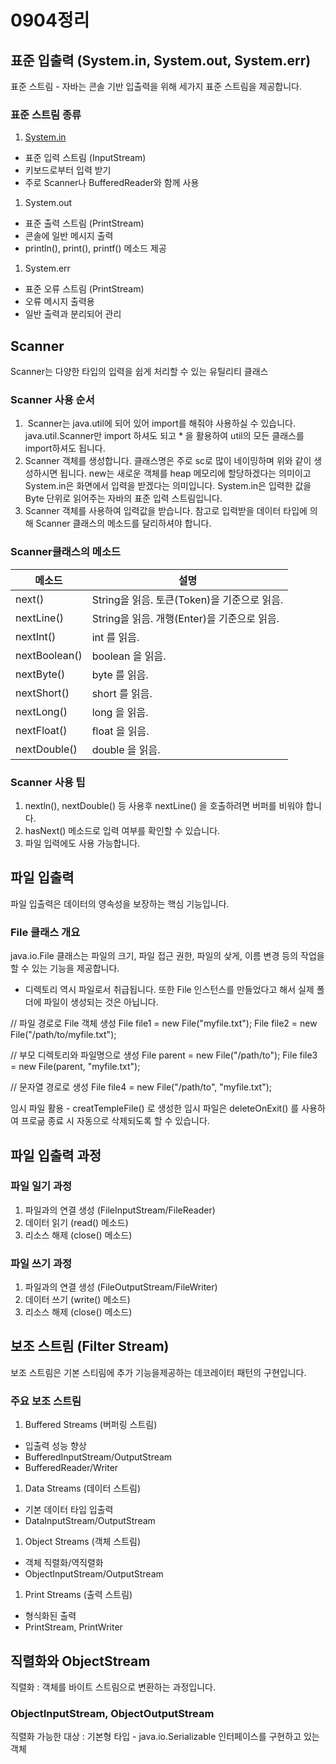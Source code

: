 # 0904정리

## 표준 입출력 (**System.in, System.out, System.err)**

표준 스트림 - 자바는 콘솔 기반 입출력을 위해 세가지 표준 스트림을 제공합니다.

### 표준 스트림 종류

1. [System.in](http://System.in) 
- 표준 입력 스트림 (InputStream)
- 키보드로부터 입력 받기
- 주로 Scanner나 BufferedReader와 함께 사용
1. System.out
- 표준 출력 스트림 (PrintStream)
- 콘솔에 일반 메시지 출력
- println(), print(), printf() 메소드 제공
1. System.err
- 표준 오류 스트림 (PrintStream)
- 오류 메시지 출력용
- 일반 출력과 분리되어 관리

## Scanner

Scanner는 다양한 타입의 입력을 쉽게 처리할 수 있는 유틸리티 클래스

### Scanner 사용 순서

1.  Scanner는 java.util에 되어 있어 import를 해줘야 사용하실 수 있습니다. java.util.Scanner만 import 하셔도 되고 * 을 활용하여 util의 모든 클래스를 import하셔도 됩니다.
2. Scanner 객체를 생성합니다. 클래스명은 주로 sc로 많이 네이밍하며 위와 같이 생성하시면 됩니다. new는 새로운 객체를 heap 메모리에 할당하겠다는 의미이고 System.in은 화면에서 입력을 받겠다는 의미입니다. System.in은 입력한 값을 Byte 단위로 읽어주는 자바의 표준 입력 스트림입니다. 
3. Scanner 객체를 사용하여 입력값을 받습니다. 참고로 입력받을 데이터 타입에 의해 Scanner 클래스의 메소드를 달리하셔야 합니다. 

### Scanner클래스의 메소드

| **메소드** | **설명** |
| --- | --- |
| next() | String을 읽음. 토큰(Token)을 기준으로 읽음. |
| nextLine() | String을 읽음. 개행(Enter)을 기준으로 읽음. |
| nextInt() | int 를 읽음. |
| nextBoolean() | boolean 을 읽음. |
| nextByte() | byte 를 읽음. |
| nextShort() | short 를 읽음. |
| nextLong() | long 을 읽음. |
| nextFloat() | float 을 읽음. |
| nextDouble() | double 을 읽음. |

### Scanner 사용 팁

1. nextln(), nextDouble() 등 사용후 nextLine() 을 호출하려면 버퍼를 비워야 합니다.
2. hasNext() 메소드로 입력 여부를 확인할 수 있습니다.
3. 파일 입력에도 사용 가능합니다.

## 파일 입출력

파일 입출력은 데이터의 영속성을 보장하는 핵심 기능입니다.

### File 클래스 개요

java.io.File 클래스는 파일의 크기, 파일 접근 권한, 파일의 샂게, 이름 변경 등의 작업을 할 수 있는 기능을 제공합니다.

- 디렉토리 역시 파일로서 취급됩니다. 또한 File 인스턴스를 만들었다고 해서 실제 폴더에 파일이 생성되는 것은 아닙니다.

// 파일 경로로 File 객체 생성
File file1 = new File("myfile.txt");
File file2 = new File("/path/to/myfile.txt");

// 부모 디렉토리와 파일명으로 생성
File parent = new File("/path/to");
File file3 = new File(parent, "myfile.txt");

// 문자열 경로로 생성
File file4 = new File("/path/to", "myfile.txt");

임시 파일 활용 - creatTempleFile() 로 생성한 임시 파일은 deleteOnExit() 를 사용하여 프로긂 종료 시 자동으로 삭제되도록 할 수 있습니다.

## 파일 입출력 과정

### 파일 일기 과정

1. 파일과의 연결 생성 (FileInputStream/FileReader)
2. 데이터 읽기 (read() 메소드)
3. 리소스 해제 (close() 메소드)

### 파일 쓰기 과정

1. 파일과의 연결 생성 (FileOutputStream/FileWriter)
2. 데이터 쓰기 (write() 메소드)
3. 리소스 해제 (close() 메소드)

## 보조 스트림 (Filter Stream)

보조 스트림은 기본 스티림에 추가 기능을제공하는 데코레이터 패턴의 구현입니다.

### 주요 보조 스트림

1. Buffered Streams (버퍼링 스트림)
- 입출력 성능 향상
- BufferedInputStream/OutputStream
- BufferedReader/Writer
1. Data Streams (데이터 스트림)
- 기본 데이터 타입 입출력
- DataInputStream/OutputStream
1. Object Streams (객체 스트림)
- 객체 직렬화/역직렬화
- ObjectInputStream/OutputStream
1. Print Streams (출력 스트림)
- 형식화된 출력
- PrintStream, PrintWriter

## 직렬화와 ObjectStream

직렬화 : 객체를 바이트 스트림으로 변환하는 과정입니다.

### ObjectInputStream, ObjectOutputStream

직렬화 가능한 대상 : 기본형 타입 - java.io.Serializable 인터페이스를 구현하고 있는 객체